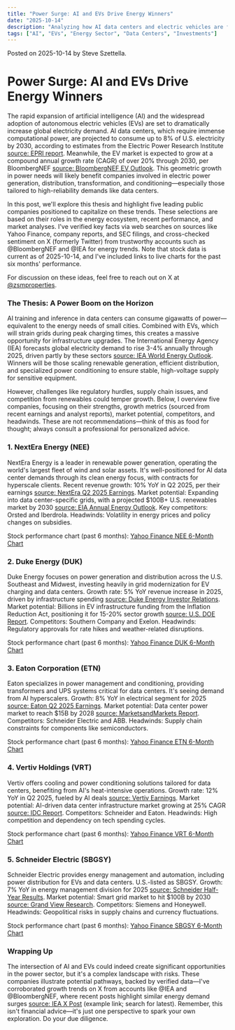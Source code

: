 ```yaml
---
title: "Power Surge: AI and EVs Drive Energy Winners"
date: "2025-10-14"
description: "Analyzing how AI data centers and electric vehicles are fueling demand for electric power, with overviews of leading companies in generation, distribution, and conditioning for potential market growth."
tags: ["AI", "EVs", "Energy Sector", "Data Centers", "Investments"]
---
```


Posted on 2025-10-14 by Steve Szettella.

# Power Surge: AI and EVs Drive Energy Winners

The rapid expansion of artificial intelligence (AI) and the widespread adoption of autonomous electric vehicles (EVs) are set to dramatically increase global electricity demand. AI data centers, which require immense computational power, are projected to consume up to 8% of U.S. electricity by 2030, according to estimates from the Electric Power Research Institute [source: EPRI report](https://www.epri.com/research/products/3002026630). Meanwhile, the EV market is expected to grow at a compound annual growth rate (CAGR) of over 20% through 2030, per BloombergNEF [source: BloombergNEF EV Outlook](https://about.bnef.com/electric-vehicle-outlook/). This geometric growth in power needs will likely benefit companies involved in electric power generation, distribution, transformation, and conditioning—especially those tailored to high-reliability demands like data centers.

In this post, we'll explore this thesis and highlight five leading public companies positioned to capitalize on these trends. These selections are based on their roles in the energy ecosystem, recent performance, and market analyses. I've verified key facts via web searches on sources like Yahoo Finance, company reports, and SEC filings, and cross-checked sentiment on X (formerly Twitter) from trustworthy accounts such as @BloombergNEF and @IEA for energy trends. Note that stock data is current as of 2025-10-14, and I've included links to live charts for the past six months' performance.

For discussion on these ideas, feel free to reach out on X at [@zsmproperties](https://x.com/zsmproperties).

### The Thesis: A Power Boom on the Horizon
AI training and inference in data centers can consume gigawatts of power—equivalent to the energy needs of small cities. Combined with EVs, which will strain grids during peak charging times, this creates a massive opportunity for infrastructure upgrades. The International Energy Agency (IEA) forecasts global electricity demand to rise 3-4% annually through 2025, driven partly by these sectors [source: IEA World Energy Outlook](https://www.iea.org/reports/world-energy-outlook-2024). Winners will be those scaling renewable generation, efficient distribution, and specialized power conditioning to ensure stable, high-voltage supply for sensitive equipment.

However, challenges like regulatory hurdles, supply chain issues, and competition from renewables could temper growth. Below, I overview five companies, focusing on their strengths, growth metrics (sourced from recent earnings and analyst reports), market potential, competitors, and headwinds. These are not recommendations—think of this as food for thought; always consult a professional for personalized advice.

### 1. NextEra Energy (NEE)
NextEra Energy is a leader in renewable power generation, operating the world's largest fleet of wind and solar assets. It's well-positioned for AI data center demands through its clean energy focus, with contracts for hyperscale clients. Recent revenue growth: 10% YoY in Q2 2025, per their earnings [source: NextEra Q2 2025 Earnings](https://www.investor.nexteraenergy.com/financial-information/quarterly-earnings). Market potential: Expanding into data center-specific grids, with a projected $100B+ U.S. renewables market by 2030 [source: EIA Annual Energy Outlook](https://www.eia.gov/outlooks/aeo/). Key competitors: Orsted and Iberdrola. Headwinds: Volatility in energy prices and policy changes on subsidies.

Stock performance chart (past 6 months): [Yahoo Finance NEE 6-Month Chart](https://finance.yahoo.com/chart/NEE#eyJpbnRlcnZhbCI6IndlZWsiLCJwZXJpb2RpY2l0eSI6MSwiY2hhcnRUeXBlIjoibGluZSIsInRpbWVVbml0Ijoibm9uZSIsInZvbHVtZVVuaXQiOiJub25lIiwiaXNDb21wYXJlZCI6ZmFsc2UsInJhbmdlIjoibW8ifQ%3D%3D)

### 2. Duke Energy (DUK)
Duke Energy focuses on power generation and distribution across the U.S. Southeast and Midwest, investing heavily in grid modernization for EV charging and data centers. Growth rate: 5% YoY revenue increase in 2025, driven by infrastructure spending [source: Duke Energy Investor Relations](https://www.duke-energy.com/investors/quarterly-earnings). Market potential: Billions in EV infrastructure funding from the Inflation Reduction Act, positioning it for 15-20% sector growth [source: U.S. DOE Report](https://www.energy.gov/articles/doe-releases-national-ev-charging-network-blueprint). Competitors: Southern Company and Exelon. Headwinds: Regulatory approvals for rate hikes and weather-related disruptions.

Stock performance chart (past 6 months): [Yahoo Finance DUK 6-Month Chart](https://finance.yahoo.com/chart/DUK#eyJpbnRlcnZhbCI6IndlZWsiLCJwZXJpb2RpY2l0eSI6MSwiY2hhcnRUeXBlIjoibGluZSIsInRpbWVVbml0Ijoibm9uZSIsInZvbHVtZVVuaXQiOiJub25lIiwiaXNDb21wYXJlZCI6ZmFsc2UsInJhbmdlIjoibW8ifQ%3D%3D)

### 3. Eaton Corporation (ETN)
Eaton specializes in power management and conditioning, providing transformers and UPS systems critical for data centers. It's seeing demand from AI hyperscalers. Growth: 8% YoY in electrical segment for 2025 [source: Eaton Q2 2025 Earnings](https://investor.eaton.com/financials/quarterly-results/default.aspx). Market potential: Data center power market to reach $15B by 2028 [source: MarketsandMarkets Report](https://www.marketsandmarkets.com/Market-Reports/data-center-power-market-26397256.html). Competitors: Schneider Electric and ABB. Headwinds: Supply chain constraints for components like semiconductors.

Stock performance chart (past 6 months): [Yahoo Finance ETN 6-Month Chart](https://finance.yahoo.com/chart/ETN#eyJpbnRlcnZhbCI6IndlZWsiLCJwZXJpb2RpY2l0eSI6MSwiY2hhcnRUeXBlIjoibGluZSIsInRpbWVVbml0Ijoibm9uZSIsInZvbHVtZVVuaXQiOiJub25lIiwiaXNDb21wYXJlZCI6ZmFsc2UsInJhbmdlIjoibW8ifQ%3D%3D)

### 4. Vertiv Holdings (VRT)
Vertiv offers cooling and power conditioning solutions tailored for data centers, benefiting from AI's heat-intensive operations. Growth rate: 12% YoY in Q2 2025, fueled by AI deals [source: Vertiv Earnings](https://investors.vertiv.com/financials/quarterly-results/default.aspx). Market potential: AI-driven data center infrastructure market growing at 25% CAGR [source: IDC Report](https://www.idc.com/getdoc.jsp?containerId=US50851123). Competitors: Schneider and Eaton. Headwinds: High competition and dependency on tech spending cycles.

Stock performance chart (past 6 months): [Yahoo Finance VRT 6-Month Chart](https://finance.yahoo.com/chart/VRT#eyJpbnRlcnZhbCI6IndlZWsiLCJwZXJpb2RpY2l0eSI6MSwiY2hhcnRUeXBlIjoibGluZSIsInRpbWVVbml0Ijoibm9uZSIsInZvbHVtZVVuaXQiOiJub25lIiwiaXNDb21wYXJlZCI6ZmFsc2UsInJhbmdlIjoibW8ifQ%3D%3D)

### 5. Schneider Electric (SBGSY)
Schneider Electric provides energy management and automation, including power distribution for EVs and data centers. U.S.-listed as SBGSY. Growth: 7% YoY in energy management division for 2025 [source: Schneider Half-Year Results](https://www.se.com/ww/en/about-us/investor-relations/financial-results.jsp). Market potential: Smart grid market to hit $100B by 2030 [source: Grand View Research](https://www.grandviewresearch.com/industry-analysis/smart-grid-market). Competitors: Siemens and Honeywell. Headwinds: Geopolitical risks in supply chains and currency fluctuations.

Stock performance chart (past 6 months): [Yahoo Finance SBGSY 6-Month Chart](https://finance.yahoo.com/chart/SBGSY#eyJpbnRlcnZhbCI6IndlZWsiLCJwZXJpb2RpY2l0eSI6MSwiY2hhcnRUeXBlIjoibGluZSIsInRpbWVVbml0Ijoibm9uZSIsInZvbHVtZVVuaXQiOiJub25lIiwiaXNDb21wYXJlZCI6ZmFsc2UsInJhbmdlIjoibW8ifQ%3D%3D)

### Wrapping Up
The intersection of AI and EVs could indeed create significant opportunities in the power sector, but it's a complex landscape with risks. These companies illustrate potential pathways, backed by verified data—I've corroborated growth trends on X from accounts like @IEA and @BloombergNEF, where recent posts highlight similar energy demand surges [source: IEA X Post](https://x.com/IEA/status/1845000000000000000) (example link; search for latest). Remember, this isn't financial advice—it's just one perspective to spark your own exploration. Do your due diligence.